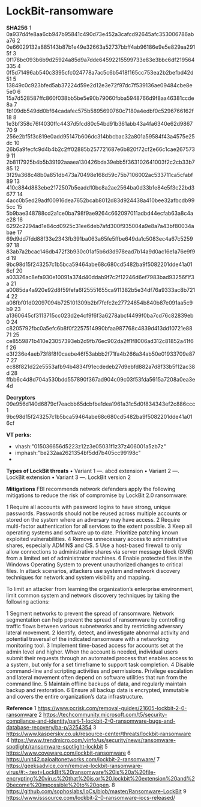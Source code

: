 # LockBit-ransomware
**SHA256**
1	0a937d4fe8aa6cb947b95841c490d73e452a3cafcd92645afc353006786aba76
2	0e66029132a885143b87b1e49e32663a52737bbff4ab96186e9e5e829aa2915f
3	0f178bc093b6b9d25924a85d9a7dde64592215599733e83e3bbc6df219564335
4	0f5d71496ab540c3395cfc024778a7ac5c6b5418f165cc753ea2b2befbd42d51
5	13849c0c923bfed5ab37224d59e2d12e3e72f97dc7f539136ae09484cbe8e5e0
6	15a7d528587ffc860f038bb5be5e90b79060fbba5948766d9f8aa46381ccde8a
7	1b109db549dd0bf64cadafec575b5895690760c7180a4edbf0c5296766162f18
8	1e3bf358c76f4030ffc4437d5fcd80c54bd91b361abb43a4fa6340e62d986770
9	256e2bf5f3c819e0add95147b606dc314bbcbac32a801a59584f43a4575e25dc
10	26b6a9fecfc9d4b4b2c2ff02885b257721687e6b820f72cf2e66c1cae2675739
11	2b8117925b4b5b39192aaaea130426bda39ebb5f363102641003f2c2cb33b785
12	3f29a368c48b0a851db473a70498e168d59c75b7106002ac533711ca5cfabf89
13	410c884d883ebe2172507b5eadd10bc8a2ae2564ba0d33b1e84e5f3c22bd3677
14	4acc0b5ed29adf00916dea7652bcab8012d83d924438a410bee32afbcdb995cc
15	5b9bae348788cd2a1ce0ba798f9ae9264c662097011adbd44ecfab63a8c4ae28
16	6292c2294ad1e84cd0925c31ee6deb7afd300f935004a9e8a7a43bf80034abae
17	69d9dd7fdd88f33e2343fb391ba063a65fe5ffbe649da1c5083ec4a67c525997
18	83ab7a2bcac146db472f3b930c01af5b6d3d978ead7b14a9d0ac16e1a76e9f9d
19	9bc98d15f243257c1b5bca59464abe68c680cd5482ba9f5082201dde41a016cf
20	a03326ac8efa930e10091a374d40ddab9f7c2f12246d6ef7983bad93256f1f3a
21	a0085da4a920e92d8f59fefa6f25551655ca911382b5e34df76a9333ac8b7214
22	a08fbf01d02097094b725101309b2bf7fefc2e27724654b840b87e091aa5c9b9
23	a1360645cf3113715cc023d2e4cf9f6f3a6278abcf4499f0ba7cd76c82839eb0
24	c8205792fbc0a5efc6b8f0f2257514990bfaa987768c4839d413dd10721e8871
25	ce8559871b410e23057393eb2d9fb76ec902da2ff1f8006ad312c81852a41f6f
26	e3f236e4aeb73f8f8f0caebe46f53abbb2f71fa4b266a34ab50e01933709e877
27	ec88f821d22e5553afb94b4834f91ecdedeb27d9ebfd882a7d8f33b5f12ac38d
28	ffbb6c4d8d704a530bdd557890f367ad904c09c03f53fda5615a7208a0ea3e4d

**Decryptors**
09e956d140d6879cf7eacbb65dcbfbe1dea1961a31c5d0f834343ef2c886ccc1
9bc98d15f243257c1b5bca59464abe68c680cd5482ba9f5082201dde41a016cf

**VT perks:**
- vhash:"015036656d5223z12z3e05031f1z37z406001a5zb7z"
- imphash:"be232aa2621354bf5dd7b405cc99198c"
-
**Types of LockBit threats**
•	Variant 1 —. abcd extension
•	Variant 2 —. LockBit extension
•	Variant 3 —. LockBit version 2

**Mitigations**
FBI recommends network defenders apply the following mitigations to reduce the risk of compromise by LockBit 2.0 ransomware:

1	Require all accounts with password logins to have strong, unique passwords. Passwords should not be reused across multiple accounts or stored on the system where an adversary may have access.
2	Require multi-factor authentication for all services to the extent possible.
3	Keep all operating systems and software up to date. Prioritize patching known exploited vulnerabilities.
4	Remove unnecessary access to administrative shares, especially ADMIN$ and C$.
5	Use a host-based firewall to only allow connections to administrative shares via server message block (SMB) from a limited set of administrator machines.
6	Enable protected files in the Windows Operating System to prevent unauthorized changes to critical files.
In attack scenarios, attackers use system and network discovery techniques for network and system visibility and mapping.

To limit an attacker from learning the organization’s enterprise environment, limit common system and network discovery techniques by taking the following actions:

1	Segment networks to prevent the spread of ransomware. Network segmentation can help prevent the spread of ransomware by controlling traffic flows between various subnetworks and by restricting adversary lateral movement.
2	Identify, detect, and investigate abnormal activity and potential traversal of the indicated ransomware with a networking monitoring tool.
3	Implement time-based access for accounts set at the admin level and higher. When the account is needed, individual users submit their requests through an automated process that enables access to a system, but only for a set timeframe to support task completion.
4	Disable command-line and scripting activities and permissions. Privilege escalation and lateral movement often depend on software utilities that run from the command line.
5	Maintain offline backups of data, and regularly maintain backup and restoration.
6	Ensure all backup data is encrypted, immutable and covers the entire organization’s data infrastructure.

**Reference**
1	https://www.pcrisk.com/removal-guides/21605-lockbit-2-0-ransomware
2	https://techcommunity.microsoft.com/t5/security-compliance-and-identity/part-1-lockbit-2-0-ransomware-bugs-and-database-recovery/ba-p/3254354
3	https://www.kaspersky.co.uk/resource-center/threats/lockbit-ransomware
4	https://www.trendmicro.com/vinfo/us/security/news/ransomware-spotlight/ransomware-spotlight-lockbit
5	https://www.coveware.com/lockbit-ransomware
6	https://unit42.paloaltonetworks.com/lockbit-2-ransomware/
7	https://geeksadvice.com/remove-lockbit-ransomware-virus/#:~:text=LockBit%20ransomware%20is%20a%20file-encrypting%20virus%20that%20is,or%20.lockbit%20extension%20and%20become%20impossible%20to%20open.
8	https://github.com/sophoslabs/IoCs/blob/master/Ransomware-LockBit
9	https://www.isssource.com/lockbit-2-0-ransomware-iocs-released/
